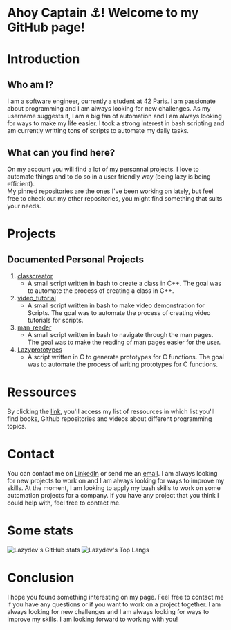 <!-- The goal is to write a README file for my repository nsainton/nsainton on github-->
# Ahoy Captain ⚓️! Welcome to my GitHub page!

# Introduction

## Who am I?

I am a software engineer, currently a student at 42 Paris. I am passionate about programming and I am always looking for new challenges. As my username suggests it, I am a big fan of automation and I am always looking for ways to make my life easier. I took a strong interest in bash scripting and am currently writting tons of scripts to automate my daily tasks.

## What can you find here?

On my account you will find a lot of my personnal projects. I love to automate things and to do so in a user friendly way (being lazy is being efficient). <br/>
My pinned repositories are the ones I've been working on lately, but feel free to check out my other repositories, you might find something that suits your needs.

# Projects

## Documented Personal Projects

1.  [classcreator](https://github.com/nsainton/classcreator)
    - A small script written in bash to create a class in C++. The goal was to automate the process of creating a class in C++.
2.  [video\_tutorial](https://github.com/nsainton/video_tutorial)
    - A small script written in bash to make video demonstration for Scripts. The goal was to automate the process of creating video tutorials for scripts.
3.  [man\_reader](https://github.com/nsainton/man_reader)
    - A small script written in bash to navigate through the man pages. The goal was to make the reading of man pages easier for the user.
4.  [Lazyprototypes](https://github.com/nsainton/lazyprototypes)
    - A script written in C to generate prototypes for C functions. The goal was to automate the process of writing prototypes for C functions.

# Ressources

By clicking the [link](https://github.com/nsainton/Learning-Material), you'll access my list of ressources in which list you'll find books, Github repositories and videos about different programming topics.

# Contact

You can contact me on [LinkedIn](https://www.linkedin.com/in/noah-saintonge-51661015a) or send me an [email](mailto:nsainton@student.42.fr). I am always looking for new projects to work on and I am always looking for ways to improve my skills.
At the moment, I am looking to apply my bash skills to work on some automation projects for a company. If you have any project that you think I could help with, feel free to contact me.

# Some stats

![Lazydev's GitHub stats](https://github-readme-stats.vercel.app/api?username=nsainton&show_icons=true&theme=radical)
![Lazydev's Top Langs](https://github-readme-stats.vercel.app/api/top-langs/?username=nsainton&layout=compact&theme=radical)

# Conclusion

I hope you found something interesting on my page. Feel free to contact me if you have any questions or if you want to work on a project together. I am always looking for new challenges and I am always looking for ways to improve my skills. I am looking forward to working with you!

